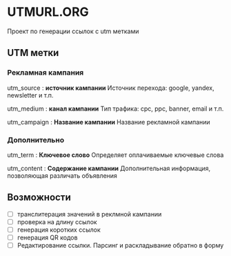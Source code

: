 # UTMURL.ORG

Проект по генерации ссылок с utm метками

## UTM метки

### Рекламная кампания

utm_source
: **источник кампании** Источник перехода: google, yandex, newsletter и т.п.

utm_medium
: **канал кампании** Тип трафика: cpc, ppc, banner, email и т.п.

utm_campaign
: **Название кампании** Название рекламной кампании

### Дополнительно

utm_term
: **Ключевое слово** Определяет оплачиваемые ключевые слова

utm_content
: **Содержание кампании** Дополнительная информация, позволяющая различать объявления

## Возможности

- [ ] транслитерация значений в реклмной кампании
- [ ] проверка на длину ссылок
- [ ] генерация коротких ссылок
- [ ] генерация QR кодов
- [ ] Редактирование ссылки. Парсинг и раскладывание обратно в форму